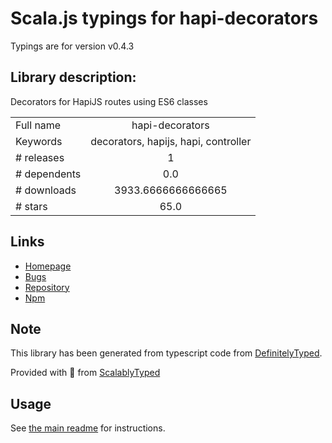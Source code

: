 
# Scala.js typings for hapi-decorators

Typings are for version v0.4.3

## Library description:
Decorators for HapiJS routes using ES6 classes

|                    |                 |
| ------------------ | :-------------: |
| Full name          | hapi-decorators |
| Keywords           | decorators, hapijs, hapi, controller |
| # releases         | 1 |
| # dependents       | 0.0 |
| # downloads        | 3933.6666666666665 |
| # stars            | 65.0 |

## Links
- [Homepage](https://github.com/knownasilya/hapi-decorators#readme)
- [Bugs](https://github.com/knownasilya/hapi-decorators/issues)
- [Repository](https://github.com/knownasilya/hapi-decorators)
- [Npm](https://www.npmjs.com/package/hapi-decorators)
    


## Note
This library has been generated from typescript code from [DefinitelyTyped](https://definitelytyped.org).

Provided with :purple_heart: from [ScalablyTyped](https://github.com/oyvindberg/ScalablyTyped)

## Usage
See [the main readme](../../readme.md) for instructions.


